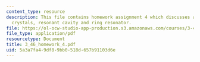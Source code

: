 ```yaml
---
content_type: resource
description: This file contains homework assignment 4 which discusses aobut photonic
  crystals, resonant cavity and ring resonator.
file: https://ol-ocw-studio-app-production.s3.amazonaws.com/courses/3-46-photonic-materials-and-devices-spring-2006/5a3a7fa49df89bb0518d657b91103d6e_3_46_homework_4.pdf
file_type: application/pdf
resourcetype: Document
title: 3_46_homework_4.pdf
uid: 5a3a7fa4-9df8-9bb0-518d-657b91103d6e
---
```

